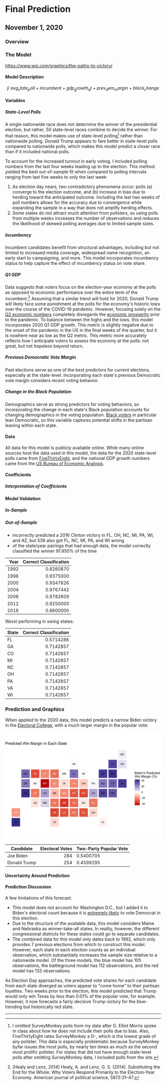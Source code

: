 # Final Prediction
## November 1, 2020

### Overview

### The Model

https://www.wsj.com/graphics/the-paths-to-victory/

#### Model Description

$$\hat{y} ~ avg_state_poll + incumbent + gdp_growth_qt + prev_dem_margin + black_change$$


#### Variables

##### State-Level Polls

A single nationwide race does not determine the winner of the presidential election, but rather, 50 state-level races combine to decide the winner. For that reason, this model makes use of state-level polling[^survey-monkey] rather than nationwide polling. Donald Trump appears to fare better in state-level polls compared to nationwide polls, which makes this model predict a closer race than if it included national polls.

To account for the increased turnout in early voting, I included polling numbers from the last four weeks leading up to the election. This method yielded the best out-of-sample fit when compared to polling intervals ranging from last five weeks to only the last week:
1. As election day nears, two contradictory phenomena occur: polls (a) converge to the election outcome, and (b) increase in bias due to herding toward the anticipated outcome. Including the last two weeks of poll numbers allows for the accuracy due to convergence while expanding the sample in a way that does not amplify herding effects.
2. Some states do not attract much attention from pollsters, so using polls from multiple weeks increases the number of observations and reduces the likelihood of skewed polling averages due to limited sample sizes.


##### Incumbency

Incumbent candidates benefit from structural advantages, including but not limited to increased media coverage, widespread name recognition, an early start to campaigning, and more. This model incorporates incumbency status to help capture the effect of incumbency status on vote share. 

##### Q1 GDP

Data suggests that voters focus on the election-year economy at the polls as opposed to economic performance over the entire term of the incumbent.[^healy-2014] Assuming that a similar trend will hold for 2020, Donald Trump will likely face some punishment at the polls for the economy's historic lows over the course of the COVID-19 pandemic. However, focusing solely on the [Q2 economic numbers](../figures/economy/q2gdp.jp) completely disregards the [economic prosperity](https://www.bbc.com/news/world-45827430) prior to the pandemic. To balance between the highs and the lows, this model incorporates 2020 Q1 GDP growth. This metric is slightly negative due to the onset of the pandemic in the US in the final weeks of the quarter, but it is nowhere near as low as the Q2 metric. This metric more accurately reflects how I anticipate voters to assess the economy at the polls: not great, but not hopeless beyond return.

##### Previous Democratic Vote Margin

Past elections serve as one of the best predictors for current elections, especially at the state-level. Incorporating each state's previous Democratic vote margin considers recent voting behavior.

##### Change in the Black Population

Demographics serve as strong predictors for voting behaviors, so incorporating the change in each state's Black population accounts for changing demographics in the voting population. [Black voters](https://www.pewresearch.org/fact-tank/2020/10/21/key-facts-about-black-eligible-voters-in-2020-battleground-states/) in particular lean Democratic, so this variable captures potential shifts in the partisan leaning within each state.

#### Data

All data for this model is publicly available online. While many online sources host the data used in this model, the data for the 2020 state-level polls came from [FiveThirtyEight](https://projects.fivethirtyeight.com/polls-page/president_polls.csv), and the national GDP growth numbers came from the [US Bureau of Economic Analysis](https://www.bea.gov/data/gdp/gross-domestic-product).

#### Coefficients

##### Interpretation of Coefficients

#### Model Validation

##### In-Sample

##### Out-of-Sample

* incorrectly predicted a 2016 Clinton victory in FL, OH, NC, MI, PA, WI, and AZ, but 538 also got FL, NC, MI, PA, and WI wrong
* of the state/year pairings that had enough data, the model correctly classified the winner 91.850% of the time

| Year | Correct  Classification |
|-----:|------------------------:|
| 1992 |               0.8260870 |
| 1996 |               0.9375000 |
| 2000 |               0.9347826 |
| 2004 |               0.9767442 |
| 2008 |               0.9782609 |
| 2012 |               0.9250000 |
| 2016 |               0.8600000 |

Worst performing in swing states:

| State | Correct  Classification |
|-------|------------------------:|
| FL    |               0.5714286 |
| GA    |               0.7142857	|
| CO    |               0.7142857 |
| MI    |               0.7142857 |
| NC    |               0.7142857 |
| OH    |               0.7142857 |
| PA    |               0.7142857 |
| VA    |               0.7142857 |
| WI    |               0.7142857 |

### Prediction and Graphics

When applied to the 2020 data, this model predicts a narrow Biden victory in the [Electoral College](../figures/final/winner_map.jpg), with a much larger margin in the popular vote:

![margin-map](../figures/final/win_margin_map.jpg)

| Candidate    | Electoral Votes | Two-Party Popular Vote |
|--------------|----------------:|------------------------|
| Joe Biden    |             284 | 0.5400705              |
| Donald Trump |             254 | 0.4599295              |


#### Uncertainty Around Prediction

#### Prediction Discussion

A few limitations of this forecast: 
* This model does not account for Washington D.C., but I added it to Biden's electoral count because it is [extremely likely](https://projects.fivethirtyeight.com/2020-election-forecast/district-of-columbia/) to vote Democrat in this election.
* Due to the structure of the available data, this model considers Maine and Nebraska as winner-take-all states. In reality, however, the different congressional districts for these states could go to separate candidates.
* The combined data for this model only dates back to 1992, which only provides 7 previous elections from which to construct this model. However, each state in each election counts as an individual observation, which substantially increases the sample size relative to a nationwide model. Of the three models, the blue model has 105 observations, the battleground model has 112 observations, and the red model has 133 observations.

As Election Day approaches, the predicted vote shares for each candidate from each state diverged as voters appear to "come home" to their partisan loyalties. Two weeks prior to the election, this model predicted that Trump would only win Texas by less than 0.01% of the popular vote, for example. However, it now forecasts a fairly decisive Trump victory for the blue-trending but historically red state.



------------------------------------------------------------------

[^survey-monkey]: I omitted SurveyMonkey polls from my data after G. Elliot Morris spoke in class about how he does not include their polls due to bias. Also, FiveThirtyEight rates SurveyMonkey a D-, which is the lowest grade of any pollster. This data is especially problematic because SurveyMonkey byfar issues the most polls, by nearly ten times as much as the second most prolific pollster. For states that did not have enough state-level polls after omitting SurveyMonkey data, I included polls from the site.

[^healy-2014]: [Healy and Lenz, 2014] Healy, A. and Lenz, G. S. (2014). Substituting the End for the Whole: Why Voters Respond Primarily to the Election-Year Economy. American journal of political science, 58(1):31–47.



